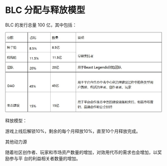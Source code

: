 # BLC 分配与释放模型

BLC 的发行总量 100 亿，其中包括：

![](../.gitbook/assets/860bf6f3493ce88342e8d32a7a93d37.jpg)

释放模型：

游戏上线后解锁10%，剩余的每个月释放10%，直至10个月释放完成。

其他动力源

随着社区创作者、玩家和市场资产数量的增加，对效用代币的需求也会增加，以奖励参与平 台的利益相关者数量的增加。
